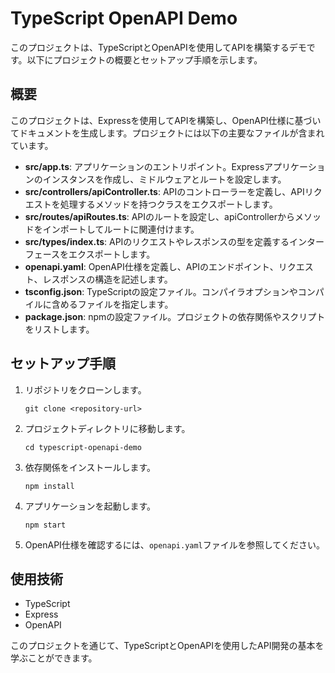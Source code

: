 # TypeScript OpenAPI Demo

このプロジェクトは、TypeScriptとOpenAPIを使用してAPIを構築するデモです。以下にプロジェクトの概要とセットアップ手順を示します。

## 概要

このプロジェクトは、Expressを使用してAPIを構築し、OpenAPI仕様に基づいてドキュメントを生成します。プロジェクトには以下の主要なファイルが含まれています。

- **src/app.ts**: アプリケーションのエントリポイント。Expressアプリケーションのインスタンスを作成し、ミドルウェアとルートを設定します。
- **src/controllers/apiController.ts**: APIのコントローラーを定義し、APIリクエストを処理するメソッドを持つクラスをエクスポートします。
- **src/routes/apiRoutes.ts**: APIのルートを設定し、apiControllerからメソッドをインポートしてルートに関連付けます。
- **src/types/index.ts**: APIのリクエストやレスポンスの型を定義するインターフェースをエクスポートします。
- **openapi.yaml**: OpenAPI仕様を定義し、APIのエンドポイント、リクエスト、レスポンスの構造を記述します。
- **tsconfig.json**: TypeScriptの設定ファイル。コンパイラオプションやコンパイルに含めるファイルを指定します。
- **package.json**: npmの設定ファイル。プロジェクトの依存関係やスクリプトをリストします。

## セットアップ手順

1. リポジトリをクローンします。
   ```
   git clone <repository-url>
   ```

2. プロジェクトディレクトリに移動します。
   ```
   cd typescript-openapi-demo
   ```

3. 依存関係をインストールします。
   ```
   npm install
   ```

4. アプリケーションを起動します。
   ```
   npm start
   ```

5. OpenAPI仕様を確認するには、`openapi.yaml`ファイルを参照してください。

## 使用技術

- TypeScript
- Express
- OpenAPI

このプロジェクトを通じて、TypeScriptとOpenAPIを使用したAPI開発の基本を学ぶことができます。